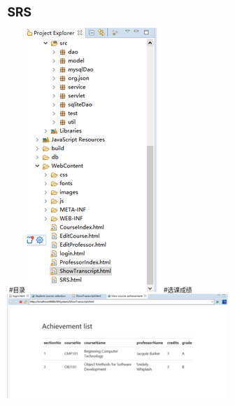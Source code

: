 # SRS
![]()
#目录
![](https://github.com/mamba88/SRS/blob/master/SRSystem/11.png)
#选课成绩
![](https://github.com/mamba88/SRS/blob/master/SRSystem/12.png)
![]()
